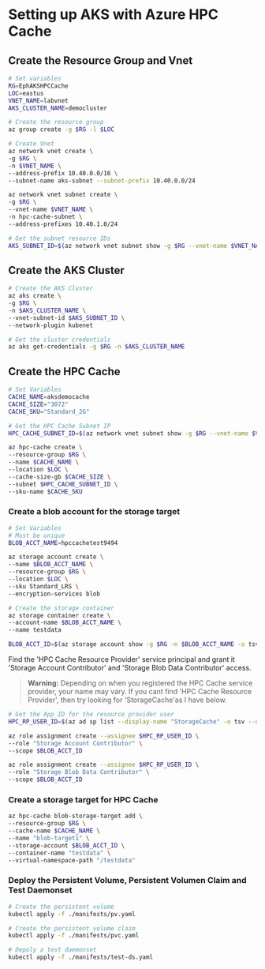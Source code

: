 # Setting up AKS with Azure HPC Cache

## Create the Resource Group and Vnet

```bash
# Set variables
RG=EphAKSHPCCache
LOC=eastus
VNET_NAME=labvnet
AKS_CLUSTER_NAME=democluster

# Create the resource group
az group create -g $RG -l $LOC

# Create Vnet
az network vnet create \
-g $RG \
-n $VNET_NAME \
--address-prefix 10.40.0.0/16 \
--subnet-name aks-subnet --subnet-prefix 10.40.0.0/24

az network vnet subnet create \
-g $RG \
--vnet-name $VNET_NAME \
-n hpc-cache-subnet \
--address-prefixes 10.40.1.0/24

# Get the subnet resource IDs
AKS_SUBNET_ID=$(az network vnet subnet show -g $RG --vnet-name $VNET_NAME -n aks-subnet --query id -o tsv)
```

## Create the AKS Cluster

```bash
# Create the AKS Cluster
az aks create \
-g $RG \
-n $AKS_CLUSTER_NAME \
--vnet-subnet-id $AKS_SUBNET_ID \
--network-plugin kubenet

# Get the cluster credentials
az aks get-credentials -g $RG -n $AKS_CLUSTER_NAME
```

## Create the HPC Cache

```bash
# Set Variables
CACHE_NAME=aksdemocache
CACHE_SIZE="3072"
CACHE_SKU="Standard_2G"

# Get the HPC Cache Subnet IP
HPC_CACHE_SUBNET_ID=$(az network vnet subnet show -g $RG --vnet-name $VNET_NAME -n hpc-cache-subnet --query id -o tsv)

az hpc-cache create \
--resource-group $RG \
--name $CACHE_NAME \
--location $LOC \
--cache-size-gb $CACHE_SIZE \
--subnet $HPC_CACHE_SUBNET_ID \
--sku-name $CACHE_SKU

```

### Create a blob account for the storage target

```bash
# Set Variables
# Must be unique
BLOB_ACCT_NAME=hpccachetest9494

az storage account create \
--name $BLOB_ACCT_NAME \
--resource-group $RG \
--location $LOC \
--sku Standard_LRS \
--encryption-services blob

# Create the storage container
az storage container create \
--account-name $BLOB_ACCT_NAME \
--name testdata 

BLOB_ACCT_ID=$(az storage account show -g $RG -n $BLOB_ACCT_NAME -o tsv --query id)
```

Find the 'HPC Cache Resource Provider' service principal and grant it 'Storage Account Contributor' and 'Storage Blob Data Contributor' access.

> **Warning:**
> Depending on when you registered the HPC Cache service provider, your name may vary. If you cant find 'HPC Cache Resource Provider', then try looking for 'StorageCache'as I have below.

```bash
# Get the App ID for the resource provider user
HPC_RP_USER_ID=$(az ad sp list --display-name "StorageCache" -o tsv --query '[0].id')

az role assignment create --assignee $HPC_RP_USER_ID \
--role "Storage Account Contributor" \
--scope $BLOB_ACCT_ID

az role assignment create --assignee $HPC_RP_USER_ID \
--role "Storage Blob Data Contributor" \
--scope $BLOB_ACCT_ID
```

### Create a storage target for HPC Cache

```bash
az hpc-cache blob-storage-target add \
--resource-group $RG \
--cache-name $CACHE_NAME \
--name "blob-target1" \
--storage-account $BLOB_ACCT_ID \
--container-name "testdata" \
--virtual-namespace-path "/testdata"
```

### Deploy the Persistent Volume, Persistent Volumen Claim and Test Daemonset

```bash
# Create the persistent volume
kubectl apply -f ./manifests/pv.yaml

# Create the persistent volume claim
kubectl apply -f ./manifests/pvc.yaml

# Depoly a test daemonset
kubectl apply -f ./manifests/test-ds.yaml
```